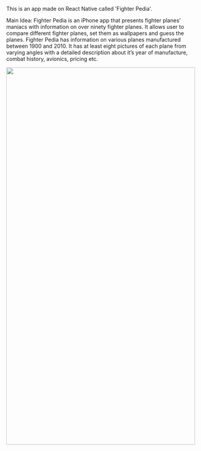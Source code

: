 This is an app made on React Native called 'Fighter Pedia'.

Main Idea: 
Fighter Pedia is an iPhone app that presents fighter planes’ maniacs with information on over
ninety fighter planes. It allows user to compare different fighter planes, set them as wallpapers
and guess the planes.
Fighter Pedia has information on various planes manufactured between 1900 and 2010. It has
at least eight pictures of each plane from varying angles with a detailed description about it’s
year of manufacture, combat history, avionics, pricing etc.


<img src="https://github.com/user-attachments/assets/c084311e-8ce5-4736-b60a-a64d8423ae93" width="500" height="1000"/>

